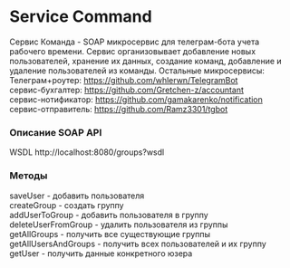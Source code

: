 # Service Command

Сервис Команда - SOAP микросервис для телеграм-бота учета рабочего времени.
Сервис организовывает добавление новых пользователей, хранение их данных, создание команд, добавление и удаление пользователей из команды.
Остальные микросервисы: \
Телеграм+роутер: https://github.com/whlerwn/TelegramBot \
сервис-бухгалтер: https://github.com/Gretchen-z/accountant \
сервис-нотификатор: https://github.com/gamakarenko/notification \
сервис-отправитель: https://github.com/Ramz3301/tgbot

### Описание SOAP API
WSDL http://localhost:8080/groups?wsdl

### Методы
saveUser - добавить пользователя \
createGroup - создать группу \
addUserToGroup - добавить пользователя в группу \
deleteUserFromGroup - удалить пользователя из группы \
getAllGroups - получить все существующие группы \
getAllUsersAndGroups - получить всех пользователей и их группу \
getUser - получить данные конкретного юзера
